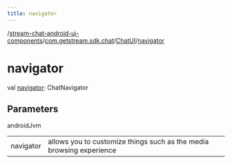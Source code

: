```yaml
---
title: navigator
---
```

/[stream-chat-android-ui-components](../../index.md)/[com.getstream.sdk.chat](../index.md)/[ChatUI](index.md)/[navigator](navigator.md)  
  
  
  
# navigator  
val [navigator](navigator.md): ChatNavigator  
  
## Parameters  
  
androidJvm  
  
| | |
|---|---|
| <a name="com.getstream.sdk.chat/ChatUI/navigator/#/PointingToDeclaration/"></a>navigator| <a name="com.getstream.sdk.chat/ChatUI/navigator/#/PointingToDeclaration/"></a>allows you to customize things such as the media browsing experience|
  

